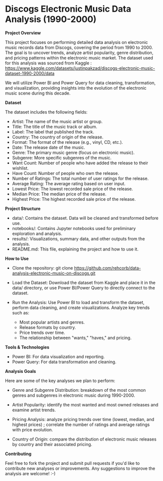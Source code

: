 # Discogs Electronic Music Data Analysis (1990-2000)
**Project Overview**

This project focuses on performing detailed data analysis on electronic music records data from Discogs, covering the period from 1990 to 2000. The goal is to uncover trends, analyze artist popularity, genre distribution, 
and pricing patterns within the electronic music market. The dataset used for this analysis was sourced from Kaggle : 
https://www.kaggle.com/datasets/justinpakzad/discogs-electronic-music-dataset-1990-2000/data

We will utilize Power BI and Power Query for data cleaning, transformation, and visualization, providing insights into the evolution of the electronic music scene during this decade.

**Dataset**

The dataset includes the following fields:

- Artist: The name of the music artist or group.
- Title: The title of the music track or album.
- Label: The label that published the track.
- Country: The country of origin of the release.
- Format: The format of the release (e.g., vinyl, CD, etc.).
- Date: The release date of the music.
- Genre: The primary music genre (focus on electronic music).
- Subgenre: More specific subgenres of the music.
- Want Count: Number of people who have added the release to their wishlist.
- Have Count: Number of people who own the release.
- Number of Ratings: The total number of user ratings for the release.
- Average Rating: The average rating based on user input.
- Lowest Price: The lowest recorded sale price of the release.
- Median Price: The median price of the release.
- Highest Price: The highest recorded sale price of the release.

**Project Structure**

- data/: Contains the dataset. Data will be cleaned and transformed before use.
- notebooks/: Contains Jupyter notebooks used for preliminary exploration and analysis.
- results/: Visualizations, summary data, and other outputs from the analysis.
- README.md: This file, explaining the project and how to use it.

**How to Use**
- Clone the repository:
git clone https://github.com/rehcorb/data-analysis-electronic-music-on-discogs.git

- Load the Dataset:
Download the dataset from Kaggle and place it in the data/ directory, or use Power BI/Power Query to directly connect to the dataset.

- Run the Analysis:
Use Power BI to load and transform the dataset, perform data cleaning, and create visualizations.
Analyze key trends such as:
   - Most popular artists and genres.
   - Release formats by country.
   - Price trends over time.
   - The relationship between "wants," "haves," and pricing.
 
**Tools & Technologies**
- Power BI: For data visualization and reporting.
- Power Query: For data transformation and cleaning.

**Analysis Goals**

Here are some of the key analyses we plan to perform:

- Genre and Subgenre Distribution: breakdown of the most common genres and subgenres in electronic music during 1990-2000.

- Artist Popularity: identify the most wanted and most owned releases and examine artist trends.

- Pricing Analysis: analyze pricing trends over time (lowest, median, and highest prices) ; correlate the number of ratings and average ratings with price evolution.

- Country of Origin: compare the distribution of electronic music releases by country and their associated pricing.

**Contributing**

Feel free to fork the project and submit pull requests if you'd like to contribute new analyses or improvements. Any suggestions to improve the analysis are welcome! :-)
